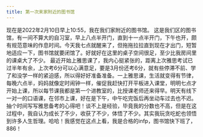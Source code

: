 ```yaml
---
title: 第一次来家附近的图书馆
---
```


现在是2022年2月10日早上10:55，我在我们家附近的图书馆。
这是我们区的图书馆，有一间不算大的自习室，早上八点半开门，直到十一点半开门，下午也开，颇有规范意味的作息时间。今天我七点就醒来了，但拖拖拉拉直到现在才出门，短暂地适应一下，图书馆就要闭馆了。好就好在这里的桌子空间很足，至少比我房间里的课桌大了不少。
最近开始上雅思课了，我内心挺紧张的，距离上次雅思考试已过半年有余，上次考6分可以心满意足，要是3月份还考6分，就有些停滞不前、学了和没学一样的紧迫感，所以得好好准备准备。一上雅思课，生活就变得有节律，每晚六点半，妈妈就像定时闹钟一样，催促我赶快打开平板进入课堂，明明七点才开始上课，所以每节课我都是第一个进教室的，比授课老师还来得早。明天有线下一对一的口语课，在邻市上课，好在是下午，中午吃完饭后再坐动车过去也不迟。
抽个时间写写雅思备考的心得吧！谈不上是经验，毕竟我的分数也不高，但是在这过程中，我自认为成长了不少，收获了不少，体悟了不少。其实我玩贪吃蛇也领悟到许多人生哲理。哈哈！我感觉在这点上看，我是合格的infp，图书馆快下班了，886！